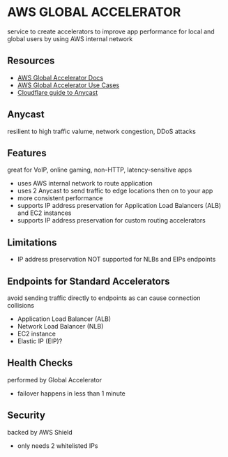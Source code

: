 # AWS GLOBAL ACCELERATOR
service to create accelerators to improve app performance for local and global users
by using AWS internal network

## Resources
- [AWS Global Accelerator Docs](https://docs.aws.amazon.com/global-accelerator/latest/dg/what-is-global-accelerator.html)
- [AWS Global Accelerator Use Cases](https://docs.aws.amazon.com/global-accelerator/latest/dg/introduction-benefits-of-migrating.html)
- [Cloudflare guide to Anycast](https://www.cloudflare.com/learning/cdn/glossary/anycast-network/)

## Anycast
resilient to high traffic valume, network congestion, DDoS attacks

## Features
great for VoIP, online gaming, non-HTTP, latency-sensitive apps

- uses AWS internal network to route application
- uses 2 Anycast to send traffic to edge locations then on to your app
- more consistent performance
- supports IP address preservation for Application Load Balancers (ALB) and EC2 instances
- supports IP address preservation for custom routing accelerators

## Limitations
- IP address preservation NOT supported for NLBs and EIPs endpoints

## Endpoints for Standard Accelerators
avoid sending traffic directly to endpoints as can cause connection collisions

- Application Load Balancer (ALB)
- Network Load Balancer (NLB)
- EC2 instance
- Elastic IP (EIP)?

## Health Checks
performed by Global Accelerator
- failover happens in less than 1 minute

## Security
backed by AWS Shield
- only needs 2 whitelisted IPs